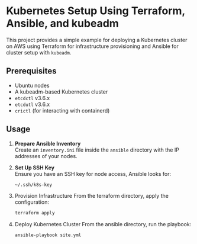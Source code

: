 # Kubernetes Setup Using Terraform, Ansible, and kubeadm

This project provides a simple example for deploying a Kubernetes cluster on AWS using Terraform for infrastructure provisioning and Ansible for cluster setup with `kubeadm`.

## Prerequisites

- Ubuntu nodes
- A kubeadm-based Kubernetes cluster
- `etcdctl` v3.6.x
- `etcdutl` v3.6.x
- `crictl` (for interacting with containerd)

## Usage

1. **Prepare Ansible Inventory**  
   Create an `inventory.ini` file inside the `ansible` directory with the IP addresses of your nodes.

2. **Set Up SSH Key**  
   Ensure you have an SSH key for node access, Ansible looks for:

   ```bash
   ~/.ssh/k8s-key
   ```

3. Provision Infrastructure
   From the terraform directory, apply the configuration:

   ```bash
   terraform apply
   ```

4. Deploy Kubernetes Cluster
   From the ansible directory, run the playbook:

   ```bash
   ansible-playbook site.yml
   ```

